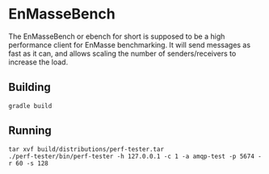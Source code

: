 # EnMasseBench

The EnMasseBench or ebench for short is supposed to be a high performance client for EnMasse
benchmarking. It will send messages as fast as it can, and allows scaling the number of
senders/receivers to increase the load.

## Building

    gradle build

## Running
    tar xvf build/distributions/perf-tester.tar 
    ./perf-tester/bin/perf-tester -h 127.0.0.1 -c 1 -a amqp-test -p 5674 -r 60 -s 128  
